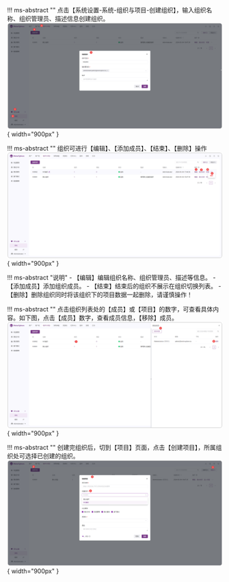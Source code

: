 

!!! ms-abstract ""
    点击【系统设置-系统-组织与项目-创建组织】，输入组织名称、组织管理员、描述信息创建组织。
![!组织创建](../../img/X-Pack/organization/组织创建.png){ width="900px" }

!!! ms-abstract ""
    组织可进行【编辑】、【添加成员】、【结束】、【删除】操作
![!组织创建](../../img/X-Pack/organization/组织功能操作.png){ width="900px" }

!!! ms-abstract "说明"
    - 【编辑】编辑组织名称、组织管理员、描述等信息。
    - 【添加成员】添加组织成员。
    - 【结束】结束后的组织不展示在组织切换列表。
    - 【删除】删除组织同时将该组织下的项目数据一起删除，请谨慎操作！

!!! ms-abstract ""
    点击组织列表处的【成员】或【项目】的数字，可查看具体内容。如下图，点击【成员】数字，查看成员信息，【移除】成员。
![!组织创建](../../img/X-Pack/organization/成员内容.png){ width="900px" }

!!! ms-abstract ""
    创建完组织后，切到【项目】页面，点击【创建项目】，所属组织处可选择已创建的组织。
![!组织创建](../../img/X-Pack/organization/项目处有组织.png){ width="900px" }



